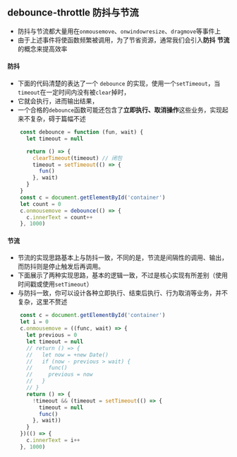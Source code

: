 ## debounce-throttle 防抖与节流

* 防抖与节流都大量用在`onmousemove`、`onwindowresize`、`dragmove`等事件上
* 由于上述事件将使函数频繁被调用，为了节省资源，通常我们会引入**防抖** **节流**的概念来提高效率

#### 防抖

* 下面的代码清楚的表达了一个 `debounce` 的实现，使用一个`setTimeout`，当`timeout`在一定时间内没有被`clear`掉时，
* 它就会执行，进而输出结果，
* 一个合格的`debounce`函数可能还包含了**立即执行、取消操作**这些业务，实现起来不复杂，碍于篇幅不述

```js
    const debounce = function (fun, wait) {
      let timeout = null

      return () => {
        clearTimeout(timeout) // 闭包
        timeout = setTimeout(() => {
          fun()
        }, wait)
      }
    }
    const c = document.getElementById('container')
    let count = 0
    c.onmousemove = debounce(() => {
      c.innerText = count++
    }, 1000)
```


#### 节流

* 节流的实现思路基本上与防抖一致，不同的是，节流是间隔性的调用、输出，而防抖则是停止触发后再调用。
* 下面展示了两种实现思路，基本的逻辑一致，不过是核心实现有所差别（使用时间戳或使用`setTimeout`）
* 与防抖一致，你可以设计各种立即执行、结束后执行、行为取消等业务，并不复杂，这里不赘述

```js
    const c = document.getElementById('container')
    let i = 0
    c.onmousemove = ((func, wait) => {
      let previous = 0
      let timeout = null
      // return () => {
      //   let now = +new Date()
      //   if (now - previous > wait) {
      //     func()
      //     previous = now
      //   }
      // }
      return () => {
        !timeout && (timeout = setTimeout(() => {
          timeout = null
          func()
        }, wait))
      }
    })(() => {
      c.innerText = i++
    }, 1000)
```
